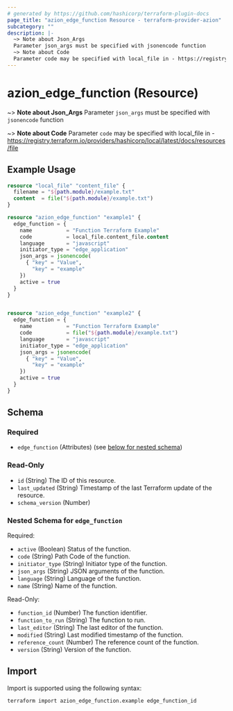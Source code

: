 ```yaml
---
# generated by https://github.com/hashicorp/terraform-plugin-docs
page_title: "azion_edge_function Resource - terraform-provider-azion"
subcategory: ""
description: |-
  ~> Note about Json_Args
  Parameter json_args must be specified with jsonencode function
  ~> Note about Code
  Parameter code may be specified with local_file in - https://registry.terraform.io/providers/hashicorp/local/latest/docs/resources/file
---
```


# azion_edge_function (Resource)

~> **Note about Json_Args**
Parameter `json_args` must be specified with `jsonencode` function

~> **Note about Code**
Parameter `code` may be specified with local_file in - https://registry.terraform.io/providers/hashicorp/local/latest/docs/resources/file

## Example Usage

```terraform
resource "local_file" "content_file" {
  filename = "${path.module}/example.txt"
  content  = file("${path.module}/example.txt")
}

resource "azion_edge_function" "example1" {
  edge_function = {
    name           = "Function Terraform Example"
    code           = local_file.content_file.content
    language       = "javascript"
    initiator_type = "edge_application"
    json_args = jsonencode(
      { "key" = "Value",
        "key" = "example"
    })
    active = true
  }
}


resource "azion_edge_function" "example2" {
  edge_function = {
    name           = "Function Terraform Example"
    code           = file("${path.module}/example.txt")
    language       = "javascript"
    initiator_type = "edge_application"
    json_args = jsonencode(
      { "key" = "Value",
        "key" = "example"
    })
    active = true
  }
}
```

<!-- schema generated by tfplugindocs -->
## Schema

### Required

- `edge_function` (Attributes) (see [below for nested schema](#nestedatt--edge_function))

### Read-Only

- `id` (String) The ID of this resource.
- `last_updated` (String) Timestamp of the last Terraform update of the resource.
- `schema_version` (Number)

<a id="nestedatt--edge_function"></a>
### Nested Schema for `edge_function`

Required:

- `active` (Boolean) Status of the function.
- `code` (String) Path Code of the function.
- `initiator_type` (String) Initiator type of the function.
- `json_args` (String) JSON arguments of the function.
- `language` (String) Language of the function.
- `name` (String) Name of the function.

Read-Only:

- `function_id` (Number) The function identifier.
- `function_to_run` (String) The function to run.
- `last_editor` (String) The last editor of the function.
- `modified` (String) Last modified timestamp of the function.
- `reference_count` (Number) The reference count of the function.
- `version` (String) Version of the function.

## Import

Import is supported using the following syntax:

```shell
terraform import azion_edge_function.example edge_function_id
```
